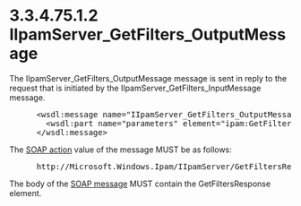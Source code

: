 <html dir="LTR" xmlns:mshelp="http://msdn.microsoft.com/mshelp" xmlns:ddue="http://ddue.schemas.microsoft.com/authoring/2003/5" xmlns:xlink="http://www.w3.org/1999/xlink" xmlns:tool="http://www.microsoft.com/tooltip">
 <body>
 <div id="header">
 <h1 class="heading">3.3.4.75.1.2 IIpamServer_GetFilters_OutputMessage</h1>
 </div>
 <div id="mainSection">
 <div id="mainBody">
 <div id="allHistory" class="saveHistory"></div>
 <div id="sectionSection0" class="section" name="collapseableSection">
 

<p>The IIpamServer_GetFilters_OutputMessage message is sent in
reply to the request that is initiated by the IIpamServer_GetFilters_InputMessage
message.</p>

<dl>
<dd>
<div><pre> &lt;wsdl:message name=&quot;IIpamServer_GetFilters_OutputMessage&quot;&gt;
   &lt;wsdl:part name=&quot;parameters&quot; element=&quot;ipam:GetFiltersResponse&quot; /&gt;
 &lt;/wsdl:message&gt;
</pre></div>
</dd></dl>

<p>The <a href="21b4a631-8f28-420f-822f-c5f879d5046e.md#gt_c1358651-96c1-4ce0-8e1f-b0b7a94145e3">SOAP action</a>
value of the message MUST be as follows:</p>

<dl>
<dd>
<div><pre> http://Microsoft.Windows.Ipam/IIpamServer/GetFiltersResponse
</pre></div>
</dd></dl>

<p>The body of the <a href="21b4a631-8f28-420f-822f-c5f879d5046e.md#gt_96185df3-4677-478c-b239-f72fcf514c59">SOAP message</a> MUST contain
the GetFiltersResponse element.</p>


 </div>
 </div>
 </div>
 </body>
</html>